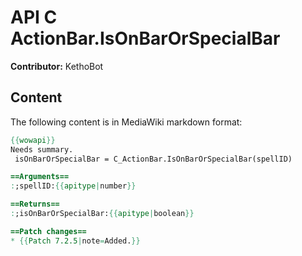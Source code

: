 # API C ActionBar.IsOnBarOrSpecialBar

**Contributor:** KethoBot

## Content

The following content is in MediaWiki markdown format:

```mediawiki
{{wowapi}}
Needs summary.
 isOnBarOrSpecialBar = C_ActionBar.IsOnBarOrSpecialBar(spellID)

==Arguments==
:;spellID:{{apitype|number}}

==Returns==
:;isOnBarOrSpecialBar:{{apitype|boolean}}

==Patch changes==
* {{Patch 7.2.5|note=Added.}}
```
